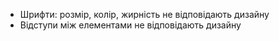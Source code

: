 * Шрифти: розмір, колір, жирність не відповідають дизайну
* Відступи між елементами не відповідають дизайну
